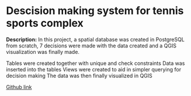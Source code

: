 # Descision making system for tennis sports complex
**Description:** 
In this project, a spatial database was created in PostgreSQL from scratch, 7 decisions were made with the data created and a QGIS visualization was finally made.

Tables were created together with unique and check constraints
Data was inserted into the tables
Views were created to aid in simpler querying for decision making 
The data was then finally visualized in QGIS

[Github link](https://github.com/Alyeko/decision-making-system-for-tennis-sports-complex)
